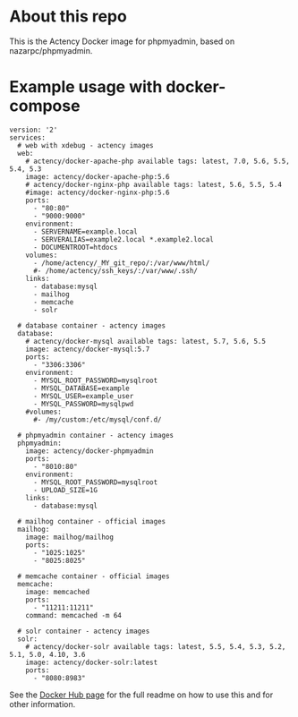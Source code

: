 # About this repo

This is the Actency Docker image for phpmyadmin, based on nazarpc/phpmyadmin.

# Example usage with docker-compose

    version: '2'
    services:
      # web with xdebug - actency images
      web:
        # actency/docker-apache-php available tags: latest, 7.0, 5.6, 5.5, 5.4, 5.3
        image: actency/docker-apache-php:5.6
        # actency/docker-nginx-php available tags: latest, 5.6, 5.5, 5.4
        #image: actency/docker-nginx-php:5.6
        ports:
          - "80:80"
          - "9000:9000"
        environment:
          - SERVERNAME=example.local
          - SERVERALIAS=example2.local *.example2.local
          - DOCUMENTROOT=htdocs
        volumes:
          - /home/actency/_MY_git_repo/:/var/www/html/
          #- /home/actency/ssh_keys/:/var/www/.ssh/
        links:
          - database:mysql
          - mailhog
          - memcache
          - solr

      # database container - actency images
      database:
        # actency/docker-mysql available tags: latest, 5.7, 5.6, 5.5
        image: actency/docker-mysql:5.7
        ports:
          - "3306:3306"
        environment:
          - MYSQL_ROOT_PASSWORD=mysqlroot
          - MYSQL_DATABASE=example
          - MYSQL_USER=example_user
          - MYSQL_PASSWORD=mysqlpwd
        #volumes:
          #- /my/custom:/etc/mysql/conf.d/

      # phpmyadmin container - actency images
      phpmyadmin:
        image: actency/docker-phpmyadmin
        ports:
          - "8010:80"
        environment:
          - MYSQL_ROOT_PASSWORD=mysqlroot
          - UPLOAD_SIZE=1G
        links:
          - database:mysql

      # mailhog container - official images
      mailhog:
        image: mailhog/mailhog
        ports:
          - "1025:1025"
          - "8025:8025"

      # memcache container - official images
      memcache:
        image: memcached
        ports:
          - "11211:11211"
        command: memcached -m 64

      # solr container - actency images
      solr:
        # actency/docker-solr available tags: latest, 5.5, 5.4, 5.3, 5.2, 5.1, 5.0, 4.10, 3.6
        image: actency/docker-solr:latest
        ports:
          - "8080:8983"


See the [Docker Hub page](https://hub.docker.com/r/actency/docker-phpmyadmin/) for the full readme on how to use this and for other information.
